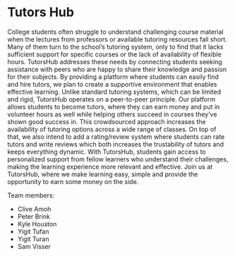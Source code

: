 # Tutors Hub
College students often struggle to understand challenging course material when the lectures from professors or available tutoring resources fall short. Many of them turn to the school’s tutoring system, only to find that it lacks sufficient support for specific courses or the lack of availability of flexible hours. TutorsHub addresses these needs by connecting students seeking assistance with peers who are happy to share their knowledge and passion for their subjects. By providing a platform where students can easily find and hire tutors, we plan to create a supportive environment that enables effective learning.
Unlike standard tutoring systems, which can be limited and rigid, TutorsHub operates on a peer-to-peer principle. Our platform allows students to become tutors, where they can earn money and put in volunteer hours as well while helping others succeed in courses they’ve shown good success in. This crowdsourced approach increases the availability of tutoring options across a wide range of classes. On top of that, we also intend to add a rating/review system where students can rate tutors and write reviews which both increases the trustability of tutors and keeps everything dynamic. With TutorsHub, students gain access to personalized support from fellow learners who understand their challenges, making the learning experience more relevant and effective.
Join us at TutorsHub, where we make learning easy, simple and provide the opportunity to earn some money on the side.

Team members:
- Clive Amoh
- Peter Brink
- Kyle Houston
- Yigit Tufan
- Yigit Turan
- Sam Visser
